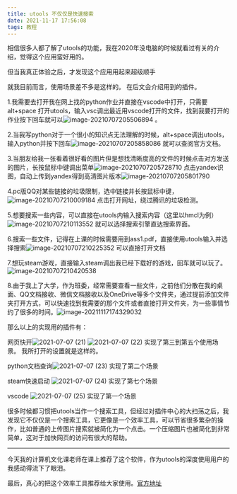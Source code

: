 ```yaml
---
title: utools 不仅仅是快速搜索
date: 2021-11-17 17:56:08
tags: 教程
---
```




相信很多人都了解了utools的功能，我在2020年没电脑的时候就看过有关的介绍，觉得这个应用蛮好用的。

但当我真正体验之后，才发现这个应用用起来超级顺手

<!--more-->

就我目前而言，使用场景差不多是这样的。 在后文会介绍用到的插件。

1.我需要去打开我在网上找的python作业并直接在vscode中打开，只需要 alt+space 打开utools，输入vsc调出最近用vscode打开的文件，找到我要打开的作业按下回车就可以![image-20210707205506894](/photos/image-20210707205506894.png) 。

2.当我写python对于一个很小的知识点无法理解的时候，alt+space调出utools，输入python并按下回车![image-20210707205858086](/photos/image-20210707205858086.png) 就可以查阅官方文档。

3.当朋友给我一张看着很好看的图片但是想找清晰度高的文件的时候点击对方发送的图片，长按鼠标中键调出菜单![image-20210707205728710](/photos/image-20210707205728710.png) 点击yandex识图，自动上传到yandex得到高清图片版本![image-20210707205801790](/photos/image-20210707205801790.png)

4.pc版QQ对某些链接的垃圾限制，选中链接并长按鼠标中键，![image-20210707210009184](/photos/image-20210707210009184.png) 点击打开网址，绕过腾讯的垃圾检测。

5.想要搜索一些内容，可以直接在utools内输入搜索内容（这里以hmcl为例）![image-20210707210113552](/photos/image-20210707210113552.png) 就可以选择搜索引擎直达搜索界面。

6.搜索一些文件，记得在上课的时候需要用到ass1.pdf，直接使用utools输入并选择搜索![image-20210707210225352](/photos/image-20210707210225352.png) 可以直接打开文档

7.想玩steam游戏，直接输入steam调出我已经下载好的游戏，回车就可以玩了。![image-20210707210420538](/photos/image-20210707210420538.png)

8.由于我上了大学，作为班委，经常需要查看一些文件，之前他们分散在我的桌面、QQ文档接收、微信文档接收以及OneDrive等多个文件夹，通过提前添加文件夹打开方式，可以快速找到我需要的那个文件或者直接打开文件夹，为一些事情节约了很多的时间。![image-20211117174329032](/photos/image-20211117174329032.png)

那么以上的实现用的插件有：

网页快开![2021-07-07 (21)](/photos/2021-07-07%20(21).png) ![2021-07-07 (22)](/photos/2021-07-07%20(22).png)   实现了第三到第五个使用场景。 我所打开的设置就是这样的。

python文档查询![2021-07-07 (23)](/photos/2021-07-07%20(23).png) 实现了第二个场景

steam快速启动 ![2021-07-07 (24)](/photos/2021-07-07%20(24).png) 实现了第七个场景

vscode ![2021-07-07 (25)](/photos/2021-07-07%20(25).png) 实现了第一个场景



很多时候都习惯把utools当作一个搜索工具，但经过对插件中心的大扫荡之后，我发现它不仅仅是一个搜索工具，它更像是一个效率工具，可以节省很多繁杂的操作，比如普通的上传图片搜索就被简化为一个点击。一个压缩图片也被简化到非常简单，这对于加快网页的访问有很大的帮助。

------

今天我的计算机文化课老师在课上推荐了这个软件，作为utools的深度使用用户的我感动得流下了眼泪。

最后，真心的把这个效率工具推荐给大家使用。[官方地址](https://u.tools/)
